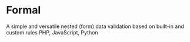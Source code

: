 Formal
======

A simple and versatile nested (form) data validation based on built-in and custom rules PHP, JavaScript, Python


